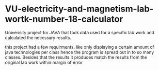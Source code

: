 # VU-electricity-and-magnetism-lab-wortk-number-18-calculator
Univerisity project for JAVA that took data used for a specific lab work and calculated the necessary results.

this project had a few requirments, like only displaying a certain amount of java technologies per class
hence the program is spread out in to so many classes.
Besides that the results it produces match the results from the original lab work within margin of error
